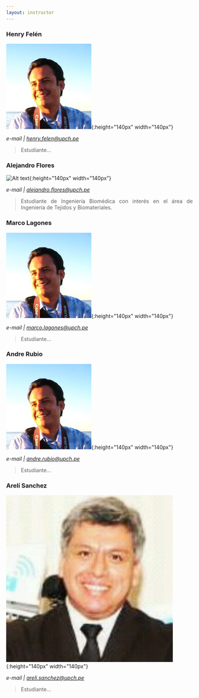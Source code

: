 ```yaml
---
layout: instructor
---
```

### Henry Felén
![Alt text](/instructors/pablo_moreno.png){:height="140px" width="140px"}

*e-mail | henry.felen@upch.pe*
><div style="text-align: justify">Estudiante...</div>


### Alejandro Flores
![Alt text](/gpi02/images/alejandro.jpg){:height="140px" width="140px"}


*e-mail | alejandro.flores@upch.pe*
><div style="text-align: justify">Estudiante de Ingeniería Biomédica con interés en el área de Ingeniería de Tejidos y Biomateriales. </div>


### Marco Lagones
![Alt text](/instructors/pablo_moreno.png){:height="140px" width="140px"}

*e-mail | marco.lagones@upch.pe*
><div style="text-align: justify">Estudiante...</div>

### Andre Rubio
![Alt text](/instructors/pablo_moreno.png){:height="140px" width="140px"}

*e-mail | andre.rubio@upch.pe*
><div style="text-align: justify">Estudiante...</div>

### Arelí Sanchez
![Alt text](/instructors/luis_pena.jpg){:height="140px" width="140px"}

*e-mail | areli.sanchez@upch.pe*
><div style="text-align: justify">Estudiante...</div> 




